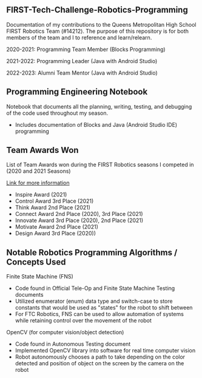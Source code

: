 ## FIRST-Tech-Challenge-Robotics-Programming
Documentation of my contributions to the Queens Metropolitan High School FIRST Robotics Team (#14212). The purpose of this repository is for both members of the team and I to reference and learn/relearn.

2020-2021: Programming Team Member (Blocks Programming)

2021-2022: Programming Leader (Java with Android Studio)

2022-2023: Alumni Team Mentor (Java with Android Studio)

## Programming Engineering Notebook

Notebook that documents all the planning, writing, testing, and debugging of the code used throughout my season.

* Includes documentation of Blocks and Java (Android Studio IDE) programming

## Team Awards Won

List of Team Awards won during the FIRST Robotics seasons I competed in (2020 and 2021 Seasons)

[Link for more information](https://ftc-events.firstinspires.org/team/14212)

* Inspire Award (2021)
* Control Award 3rd Place (2021)
* Think Award 2nd Place (2021)
* Connect Award 2nd Place (2020), 3rd Place (2021)
* Innovate Award 3rd Place (2020), 2nd Place (2021)
* Motivate Award 2nd Place (2021)
* Design Award 3rd Place (2020))

## Notable Robotics Programming Algorithms / Concepts Used

Finite State Machine (FNS)
* Code found in Official Tele-Op and Finite State Machine Testing documents
* Utilized enumerator (enum) data type and switch-case to store constants that would be used as "states" for the robot to shift between
* For FTC Robotics, FNS can be used to allow automation of systems while retaining control over the movement of the robot

OpenCV (for computer vision/object detection)
* Code found in Autonomous Testing document
* Implemented OpenCV library into software for real time computer vision
* Robot autonomously chooses a path to take depending on the color detected and position of object on the screen by the camera on the robot
